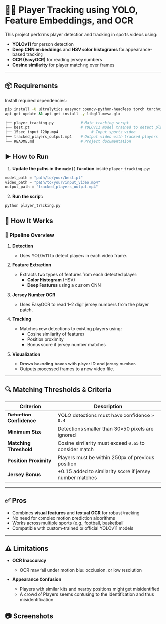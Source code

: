# 🏃‍♂️ Player Tracking using YOLO, Feature Embeddings, and OCR

This project performs player detection and tracking in sports videos using:

- **YOLOv11** for person detection
- **Deep CNN embeddings** and **HSV color histograms** for appearance-based tracking
- **OCR (EasyOCR)** for reading jersey numbers
- **Cosine similarity** for player matching over frames

---

## 📦 Requirements

Install required dependencies:

```bash
pip install -U ultralytics easyocr opencv-python-headless torch torchvision scikit-learn
apt-get update && apt-get install -y libgl1-mesa-glx
```

```bash
├── player_tracking.py            # Main tracking script
├── best.pt                       # YOLOv11 model trained to detect players (Link : "https://drive.google.com/file/d/1-5fOSHOSB9UXyP_enOoZNAMScrePVcMD/view")
├── 15sec_input_720p.mp4               # Input sports video
├── tracked_players_output.mp4    # Output video with tracked players
└── README.md                     # Project documentation
```

## ▶️ How to Run

1. **Update the paths in the `main()` function** inside `player_tracking.py`:

```python
model_path = "path/to/your/best.pt"
video_path = "path/to/your/input_video.mp4"
output_path = "tracked_players_output.mp4"
```

2. **Run the script:**

```bash
python player_tracking.py
```

## 🧠 How It Works

### 🚀 Pipeline Overview

1. **Detection**
   - Uses YOLOv11 to detect players in each video frame.

2. **Feature Extraction**
   - Extracts two types of features from each detected player:
     - **Color Histogram** (HSV)
     - **Deep Features** using a custom CNN

3. **Jersey Number OCR**
   - Uses EasyOCR to read 1–2 digit jersey numbers from the player patch.

4. **Tracking**
   - Matches new detections to existing players using:
     - Cosine similarity of features
     - Position proximity
     - Bonus score if jersey number matches

5. **Visualization**
   - Draws bounding boxes with player ID and jersey number.
   - Outputs processed frames to a new video file.

---

## 🔍 Matching Thresholds & Criteria

| Criterion               | Description                                              |
|------------------------|----------------------------------------------------------|
| **Detection Confidence** | YOLO detections must have confidence > `0.4`            |
| **Minimum Size**        | Detections smaller than 30×50 pixels are ignored         |
| **Matching Threshold**  | Cosine similarity must exceed `0.65` to consider match   |
| **Position Proximity**  | Players must be within 250px of previous position        |
| **Jersey Bonus**        | +0.15 added to similarity score if jersey number matches |

---

## ✅ Pros

- Combines **visual features** and **textual OCR** for robust tracking
- No need for complex motion prediction algorithms
- Works across multiple sports (e.g., football, basketball)
- Compatible with custom-trained or official YOLOv11 models

---

## ⚠️ Limitations

- **OCR Inaccuracy**  
  - OCR may fail under motion blur, occlusion, or low resolution

- **Appearance Confusion**  
  - Players with similar kits and nearby positions might get misidentified
  - A crowd of Players seems confusing to the identification and thus misidentification


## 📷 Screenshots